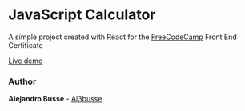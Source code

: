 # JavaScript Calculator

A simple project created with React for the [FreeCodeCamp](https://www.freecodecamp.org/) Front End Certificate

[Live demo](https://al3busse.github.io/Javascript-Calculator/)

### Author

**Alejandro Busse** - [Al3busse](https://github.com/Al3busse)
